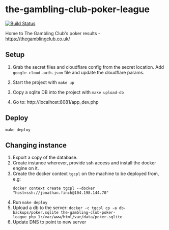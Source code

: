 # the-gambling-club-poker-league

[![Build Status](https://travis-ci.org/finchmeister/the-gambling-club-poker-league.svg?branch=master)](https://travis-ci.org/finchmeister/the-gambling-club-poker-league)

Home to The Gambling Club's poker results - https://thegamblingclub.co.uk/

## Setup

1. Grab the secret files and cloudflare config from the secret location. Add `google-cloud-auth.json` file and update the cloudflare params.

2. Start the project with `make up`
3. Copy a sqlite DB into the project with `make upload-db`
4. Go to: http://localhost:8081/app_dev.php

## Deploy

```
make deploy
```

## Changing instance
1. Export a copy of the database.
2. Create instance wherever, provide ssh access and install the docker engine on it.
3. Create the docker context `tgcpl` on the machine to be deployed from, e.g:
   ```
   docker context create tgcpl --docker "host=ssh://jonathan.finch@104.198.144.70"
   ```
4. Run `make deploy`
5. Upload a db to the server:
   ```docker -c tgcpl cp -a db-backups/poker.sqlite the-gambling-club-poker-league_php_1:/var/www/html/var/data/poker.sqlite```
5. Update DNS to point to new server
